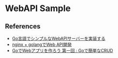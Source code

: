 # WebAPI Sample

## References

+ [Go言語でシンプルなWebAPIサーバーを実装する](https://qiita.com/yukpiz/items/64e2874fd37a9dc7365d)
+ [nginx + golangでWeb API開発](https://qiita.com/unokun/items/dcf3ed4fbc4f532f664a)
+ [GoでWebアプリを作ろう 第一回 : Goで簡単なCRUD](http://studio-andy.hatenablog.com/entry/go-todo-crud)
